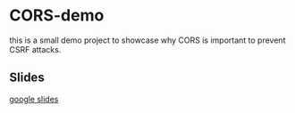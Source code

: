 # CORS-demo

this is a small demo project to showcase why CORS is important to prevent CSRF attacks.

## Slides

[google slides](https://docs.google.com/presentation/d/11pxFxBMCOwWkC8vPdPiIf5jl40Qk24nq7OD2thjONbg/edit?usp=sharing)
